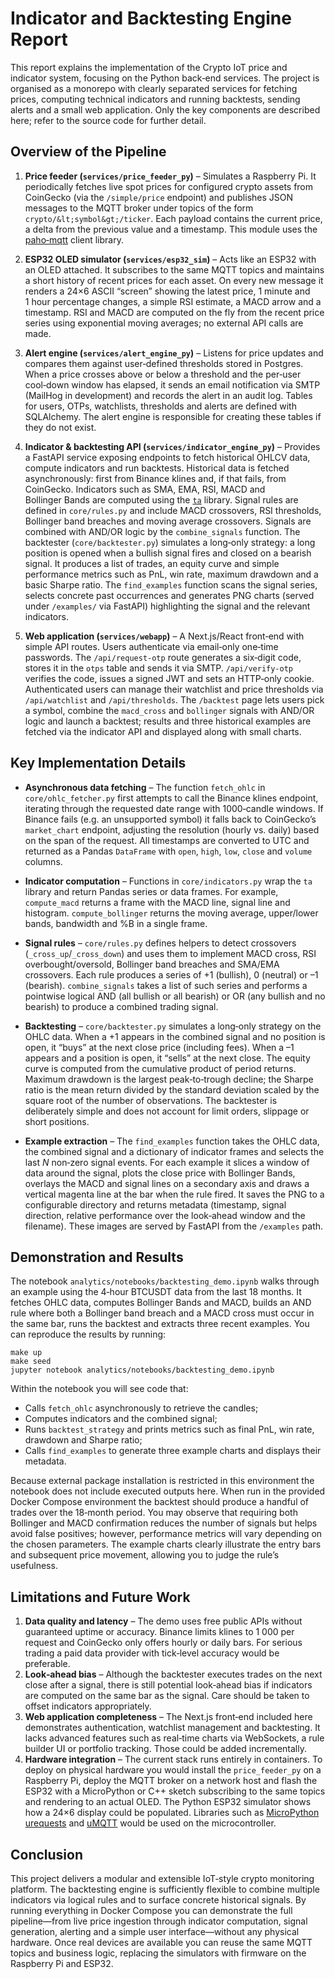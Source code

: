 # Indicator and Backtesting Engine Report

This report explains the implementation of the Crypto IoT price and indicator system, focusing on the Python back‑end services.  The project is organised as a monorepo with clearly separated services for fetching prices, computing technical indicators and running backtests, sending alerts and a small web application.  Only the key components are described here; refer to the source code for further detail.

## Overview of the Pipeline

1. **Price feeder (`services/price_feeder_py`)** – Simulates a Raspberry Pi.  It periodically fetches live spot prices for configured crypto assets from CoinGecko (via the `/simple/price` endpoint) and publishes JSON messages to the MQTT broker under topics of the form `crypto/&lt;symbol&gt;/ticker`.  Each payload contains the current price, a delta from the previous value and a timestamp.  This module uses the [paho‑mqtt](https://pypi.org/project/paho-mqtt/) client library.

2. **ESP32 OLED simulator (`services/esp32_sim`)** – Acts like an ESP32 with an OLED attached.  It subscribes to the same MQTT topics and maintains a short history of recent prices for each asset.  On every new message it renders a 24×6 ASCII “screen” showing the latest price, 1 minute and 1 hour percentage changes, a simple RSI estimate, a MACD arrow and a timestamp.  RSI and MACD are computed on the fly from the recent price series using exponential moving averages; no external API calls are made.

3. **Alert engine (`services/alert_engine_py`)** – Listens for price updates and compares them against user‑defined thresholds stored in Postgres.  When a price crosses above or below a threshold and the per‑user cool‑down window has elapsed, it sends an email notification via SMTP (MailHog in development) and records the alert in an audit log.  Tables for users, OTPs, watchlists, thresholds and alerts are defined with SQLAlchemy.  The alert engine is responsible for creating these tables if they do not exist.

4. **Indicator & backtesting API (`services/indicator_engine_py`)** – Provides a FastAPI service exposing endpoints to fetch historical OHLCV data, compute indicators and run backtests.  Historical data is fetched asynchronously: first from Binance klines and, if that fails, from CoinGecko.  Indicators such as SMA, EMA, RSI, MACD and Bollinger Bands are computed using the [`ta`](https://github.com/bukosabino/ta) library.  Signal rules are defined in `core/rules.py` and include MACD crossovers, RSI thresholds, Bollinger band breaches and moving average crossovers.  Signals are combined with AND/OR logic by the `combine_signals` function.  The backtester (`core/backtester.py`) simulates a long‑only strategy: a long position is opened when a bullish signal fires and closed on a bearish signal.  It produces a list of trades, an equity curve and simple performance metrics such as PnL, win rate, maximum drawdown and a basic Sharpe ratio.  The `find_examples` function scans the signal series, selects concrete past occurrences and generates PNG charts (served under `/examples/` via FastAPI) highlighting the signal and the relevant indicators.

5. **Web application (`services/webapp`)** – A Next.js/React front‑end with simple API routes.  Users authenticate via email‑only one‑time passwords.  The `/api/request‑otp` route generates a six‑digit code, stores it in the `otps` table and sends it via SMTP.  `/api/verify‑otp` verifies the code, issues a signed JWT and sets an HTTP‑only cookie.  Authenticated users can manage their watchlist and price thresholds via `/api/watchlist` and `/api/thresholds`.  The `/backtest` page lets users pick a symbol, combine the `macd_cross` and `bollinger` signals with AND/OR logic and launch a backtest; results and three historical examples are fetched via the indicator API and displayed along with small charts.

## Key Implementation Details

* **Asynchronous data fetching** – The function `fetch_ohlc` in `core/ohlc_fetcher.py` first attempts to call the Binance klines endpoint, iterating through the requested date range with 1000‑candle windows.  If Binance fails (e.g. an unsupported symbol) it falls back to CoinGecko’s `market_chart` endpoint, adjusting the resolution (hourly vs. daily) based on the span of the request.  All timestamps are converted to UTC and returned as a Pandas `DataFrame` with `open`, `high`, `low`, `close` and `volume` columns.

* **Indicator computation** – Functions in `core/indicators.py` wrap the `ta` library and return Pandas series or data frames.  For example, `compute_macd` returns a frame with the MACD line, signal line and histogram.  `compute_bollinger` returns the moving average, upper/lower bands, bandwidth and %B in a single frame.

* **Signal rules** – `core/rules.py` defines helpers to detect crossovers (`_cross_up`/`_cross_down`) and uses them to implement MACD cross, RSI overbought/oversold, Bollinger band breaches and SMA/EMA crossovers.  Each rule produces a series of +1 (bullish), 0 (neutral) or –1 (bearish).  `combine_signals` takes a list of such series and performs a pointwise logical AND (all bullish or all bearish) or OR (any bullish and no bearish) to produce a combined trading signal.

* **Backtesting** – `core/backtester.py` simulates a long‑only strategy on the OHLC data.  When a +1 appears in the combined signal and no position is open, it “buys” at the next close price (including fees).  When a –1 appears and a position is open, it “sells” at the next close.  The equity curve is computed from the cumulative product of period returns.  Maximum drawdown is the largest peak‑to‑trough decline; the Sharpe ratio is the mean return divided by the standard deviation scaled by the square root of the number of observations.  The backtester is deliberately simple and does not account for limit orders, slippage or short positions.

* **Example extraction** – The `find_examples` function takes the OHLC data, the combined signal and a dictionary of indicator frames and selects the last *N* non‑zero signal events.  For each example it slices a window of data around the signal, plots the close price with Bollinger Bands, overlays the MACD and signal lines on a secondary axis and draws a vertical magenta line at the bar when the rule fired.  It saves the PNG to a configurable directory and returns metadata (timestamp, signal direction, relative performance over the look‑ahead window and the filename).  These images are served by FastAPI from the `/examples` path.

## Demonstration and Results

The notebook `analytics/notebooks/backtesting_demo.ipynb` walks through an example using the 4‑hour BTCUSDT data from the last 18 months.  It fetches OHLC data, computes Bollinger Bands and MACD, builds an AND rule where both a Bollinger band breach and a MACD cross must occur in the same bar, runs the backtest and extracts three recent examples.  You can reproduce the results by running:

```
make up
make seed
jupyter notebook analytics/notebooks/backtesting_demo.ipynb
```

Within the notebook you will see code that:

* Calls `fetch_ohlc` asynchronously to retrieve the candles;
* Computes indicators and the combined signal;
* Runs `backtest_strategy` and prints metrics such as final PnL, win rate, drawdown and Sharpe ratio;
* Calls `find_examples` to generate three example charts and displays their metadata.

Because external package installation is restricted in this environment the notebook does not include executed outputs here.  When run in the provided Docker Compose environment the backtest should produce a handful of trades over the 18‑month period.  You may observe that requiring both Bollinger and MACD confirmation reduces the number of signals but helps avoid false positives; however, performance metrics will vary depending on the chosen parameters.  The example charts clearly illustrate the entry bars and subsequent price movement, allowing you to judge the rule’s usefulness.

## Limitations and Future Work

1. **Data quality and latency** – The demo uses free public APIs without guaranteed uptime or accuracy.  Binance limits klines to 1 000 per request and CoinGecko only offers hourly or daily bars.  For serious trading a paid data provider with tick‑level accuracy would be preferable.
2. **Look‑ahead bias** – Although the backtester executes trades on the next close after a signal, there is still potential look‑ahead bias if indicators are computed on the same bar as the signal.  Care should be taken to offset indicators appropriately.
3. **Web application completeness** – The Next.js front‑end included here demonstrates authentication, watchlist management and backtesting.  It lacks advanced features such as real‑time charts via WebSockets, a rule builder UI or portfolio tracking.  Those could be added incrementally.
4. **Hardware integration** – The current stack runs entirely in containers.  To deploy on physical hardware you would install the `price_feeder_py` on a Raspberry Pi, deploy the MQTT broker on a network host and flash the ESP32 with a MicroPython or C++ sketch subscribing to the same topics and rendering to an actual OLED.  The Python ESP32 simulator shows how a 24×6 display could be populated.  Libraries such as [MicroPython urequests](https://docs.micropython.org/en/latest/library/urequests.html) and [uMQTT](https://github.com/micropython/micropython-lib/tree/master/micropython/umqtt.simple) would be used on the microcontroller.

## Conclusion

This project delivers a modular and extensible IoT‑style crypto monitoring platform.  The backtesting engine is sufficiently flexible to combine multiple indicators via logical rules and to surface concrete historical signals.  By running everything in Docker Compose you can demonstrate the full pipeline—from live price ingestion through indicator computation, signal generation, alerting and a simple user interface—without any physical hardware.  Once real devices are available you can reuse the same MQTT topics and business logic, replacing the simulators with firmware on the Raspberry Pi and ESP32.